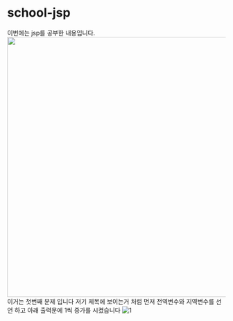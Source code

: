# school-jsp
이번에는 jsp를 공부한 내용입니다. 
<img src=" 170398293-65ecdf3b-0709-4ec9-8528-c8892206bdd6.1-1JPG" width="1000" height="600">
이거는 첫번째 문제 입니다 저기 제목에 보이는거 처럼 먼저 전역변수와 지역변수를 선언 하고 아래 출력문에 1씩 증가를 시켰습니다
![1](https://user-images.githubusercontent.com/102115231/170397567-e23edbdc-0b8e-4e71-8faf-390a7ccd134b.JPG)
